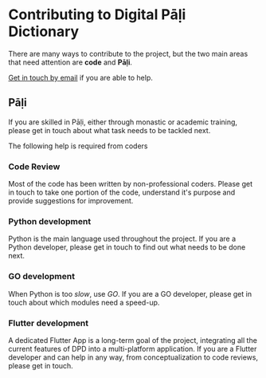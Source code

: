 # Contributing to Digital Pāḷi Dictionary

There are many ways to contribute to the project, but the two main areas that need attention are __code__ and __Pāḷi__.

[Get in touch by email](mailto:digitalpalidictionary@gmail.com) if you are able to help.

## Pāḷi 

If you are skilled in Pāḷi, either through monastic or academic training, please get in touch about what task needs to be tackled next.  

The following help is required from coders

### Code Review
Most of the code has been written by non-professional coders. Please get in touch to take one portion of the code, understand it's purpose and provide suggestions for improvement. 

### Python development
Python is the main language used throughout the project. If you are a Python developer, please get in touch to find out what needs to be done next.

### GO development
When Python is too _slow_, use _GO_. If you are a GO developer, please get in touch about which modules need a speed-up.  

### Flutter development
A dedicated Flutter App is a long-term goal of the project, integrating all the current features of DPD into a multi-platform application. If you are a Flutter developer and can help in any way, from conceptualization to code reviews, please get in touch.

